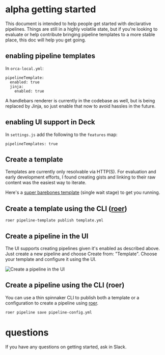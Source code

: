 # alpha getting started

This document is intended to help people get started with declarative pipelines.
Things are still in a highly volatile state, but if you're looking to evaluate
or help contribute bringing pipeline templates to a more stable place, this doc
will help you get going.

## enabling pipeline templates

In `orca-local.yml`:

```
pipelineTemplate:
  enabled: true
  jinja:
    enabled: true
```

A handlebars renderer is currently in the codebase as well, but is being
replaced by Jinja, so just enable that now to avoid hassles in the future.

## enabling UI support in Deck

In `settings.js` add the following to the `features` map:
```
pipelineTemplates: true
```

## Create a template

Templates are currently only resolvable via HTTP(S). For evaluation and early
development efforts, I found creating gists and linking to their raw content
was the easiest way to iterate.

Here's a [super barebones template](https://gist.githubusercontent.com/robzienert/04f326f3077df176b1788b30e06ed981/raw/b9eed8643e9028d27f21c3dee7ca3b0b1f8c9fee/barebones.yml) 
(single wait stage) to get you running.

## Create a template using the CLI ([roer](https://github.com/spinnaker/roer))

```roer pipeline-template publish template.yml```

## Create a pipeline in the UI

The UI supports creating pipelines given it's enabled as described above. Just create a new pipeline and choose Create from: "Template". Choose your template and configure it using the UI.

![Create a pipeline in the UI](https://user-images.githubusercontent.com/1511533/28893520-68d1b110-77da-11e7-935d-b509464026d9.png)

## Create a pipeline using the CLI (roer)

You can use a thin spinnaker CLI to publish both a template or a configuration to create a pipeline using [roer](https://github.com/spinnaker/roer).

```roer pipeline save pipeline-config.yml```




# questions

If you have any questions on getting started, ask in Slack.
